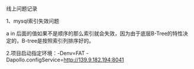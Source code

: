 线上问题记录

1、mysql索引失效问题

a in 后面的值如果不是顺序的那么索引就会失效，因为由于底层B-Tree的特性决定的，B-tree是按照索引列排序好的。

2.项目启动指定环境：-Denv=FAT -Dapollo.configService=http://139.9.182.194:8041